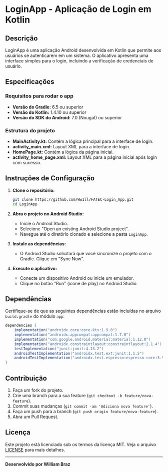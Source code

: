 # LoginApp - Aplicação de Login em Kotlin

## Descrição

LoginApp é uma aplicação Android desenvolvida em Kotlin que permite aos usuários se autenticarem em um sistema. O aplicativo apresenta uma interface simples para o login, incluindo a verificação de credenciais de usuário.

## Especificações

### Requisitos para rodar o app

- **Versão do Gradle:** 6.5 ou superior
- **Versão do Kotlin:** 1.4.10 ou superior
- **Versão do SDK do Android:** 7.0 (Nougat) ou superior

### Estrutura do projeto

- **MainActivity.kt:** Contém a lógica principal para a interface de login.
- **activity_main.xml:** Layout XML para a interface de login.
- **HomePage.kt:** Contém a lógica da página inicial.
- **activity_home_page.xml:** Layout XML para a página inicial após login com sucesso.


## Instruções de Configuração

1. **Clone o repositório:**
   ```sh
   git clone https://github.com/Ww1ll/FATEC-Login_App.git
   cd LoginApp
   ```

2. **Abra o projeto no Android Studio:**
    - Inicie o Android Studio.
    - Selecione "Open an existing Android Studio project".
    - Navegue até o diretório clonado e selecione a pasta `LoginApp`.

3. **Instale as dependências:**
    - O Android Studio solicitará que você sincronize o projeto com o Gradle. Clique em "Sync Now".

4. **Execute o aplicativo:**
    - Conecte um dispositivo Android ou inicie um emulador.
    - Clique no botão "Run" (ícone de play) no Android Studio.

## Dependências

Certifique-se de que as seguintes dependências estão incluídas no arquivo `build.gradle` do módulo `app`:

```groovy
dependencies {
    implementation("androidx.core:core-ktx:1.9.0")
    implementation("androidx.appcompat:appcompat:1.7.0")
    implementation("com.google.android.material:material:1.12.0")
    implementation("androidx.constraintlayout:constraintlayout:2.1.4")
    testImplementation("junit:junit:4.13.2")
    androidTestImplementation("androidx.test.ext:junit:1.1.5")
    androidTestImplementation("androidx.test.espresso:espresso-core:3.5.1")
}
```

## Contribuição

1. Faça um fork do projeto.
2. Crie uma branch para a sua feature (`git checkout -b feature/nova-feature`).
3. Commit suas mudanças (`git commit -am 'Adiciona nova feature'`).
4. Faça um push para a branch (`git push origin feature/nova-feature`).
5. Abra um Pull Request.

## Licença

Este projeto está licenciado sob os termos da licença MIT. Veja o arquivo [LICENSE](LICENSE) para mais detalhes.

---

**Desenvolvido por William Braz**